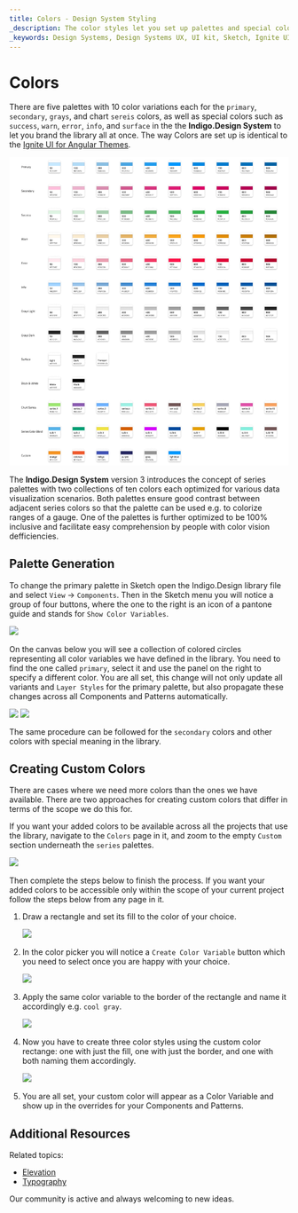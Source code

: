 ```yaml
---
title: Colors - Design System Styling
_description: The color styles let you set up palettes and special colors as the basis of a theme for the Indigo.Design System.
_keywords: Design Systems, Design Systems UX, UI kit, Sketch, Ignite UI for Angular, Sketch to Angular, Sketch to Angular, Angular, Angular Design System, Export code from Sketch, Design Kits for Angular, Sketch HTML, Sketch to HTML, Sketch UI kits
---
```


# Colors

There are five palettes with 10 color variations each for the `primary`, `secondary`, `grays`, and chart `sereis` colors, as well as special colors such as `success`, `warn`, `error`, `info`, and `surface` in the the **Indigo.Design System** to let you brand the library all at once. The way Colors are set up is identical to the [Ignite UI for Angular Themes](https://www.infragistics.com/products/ignite-ui-angular/angular/components/themes.html).

<img class="responsive-img" src="../images/colors_palette.png" />

The **Indigo.Design System** version 3 introduces the concept of series palettes with two collections of ten colors each optimized for various data visualization scenarios. Both palettes ensure good contrast between adjacent series colors so that the palette can be used e.g. to colorize ranges of a gauge. One of the palettes is further optimized to be 100% inclusive and facilitate easy comprehension by people with color vision defficiencies. 

## Palette Generation

To change the primary palette in Sketch open the Indigo.Design library file and select `View` -> `Components`. Then in the Sketch menu you will notice a group of four buttons, where the one to the right is an icon of a pantone guide and stands for `Show Color Variables`.

<img class="responsive-img" src="../images/colors-vars-sketch.png" srcset="../images/colors-vars-sketch@2x.png 2x"/>

On the canvas below you will see a collection of colored circles representing all color variables we have defined in the library. You need to find the one called `primary`, select it and use the panel on the right to specify a different color. You are all set, this change will not only update all variants and `Layer Styles` for the primary palette, but also propagate these changes across all Components and Patterns automatically.

<img class="responsive-img" src="../images/colors_palette_updated.png"/>

<img class="responsive-img" src="../images/colors_palette_components.png"/>

The same procedure can be followed for the `secondary` colors and other colors with special meaning in the library.

## Creating Custom Colors

There are cases where we need more colors than the ones we have available. There are two approaches for creating custom colors that differ in terms of the scope we do this for.

If you want your added colors to be available across all the projects that use the library, navigate to the `Colors` page in it, and zoom to the empty `Custom` section underneath the `series` palettes.

<img class="responsive-img" src="../images/colors_custom1.png"/>

Then complete the steps below to finish the process. If you want your added colors to be accessible only within the scope of your current project follow the steps below from any page in it.

1.  Draw a rectangle and set its fill to the color of your choice. 

    <img class="responsive-img" src="../images/colors_custom2.png"/>

2.  In the color picker you will notice a `Create Color Variable` button which you need to select once you are happy with your choice.

    <img class="responsive-img" src="../images/colors_custom3.png"/>

3.  Apply the same color variable to the border of the rectangle and name it accordingly e.g. `cool gray`.

    <img class="responsive-img" src="../images/colors_custom4.png"/>

4.  Now you have to create three color styles using the custom color rectange: one with just the fill, one with just the border, and one with both naming them accordingly.

    <img class="responsive-img" src="../images/colors_custom5.png"/>

5.  You are all set, your custom color will appear as a Color Variable and show up in the overrides for your Components and Patterns.

## Additional Resources

Related topics:

- [Elevation](elevation.md)
- [Typography](typography.md)
  <div class="divider--half"></div>

Our community is active and always welcoming to new ideas.
